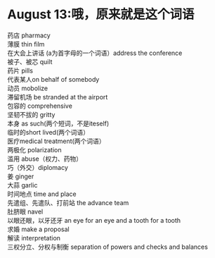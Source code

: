 # August 13:哦，原来就是这个词语

药店 pharmacy  
薄膜 thin film  
在大会上讲话  (a为首字母的一个词语）address the conference  
被子、被芯 quilt  
药片 pills  
代表某人on behalf of somebody  
动员 mobolize  
滞留机场  be stranded at the airport  
包容的 comprehensive   
坚韧不拔的  gritty  
本身 as such(两个短词，不是iteself)  
临时的short lived(两个词语）  
医疗medical treatment(两个词语）  
两极化  polarization  
滥用 abuse（权力、药物）  
巧（外交）diplomacy  
姜 ginger  
大蒜 garlic  
时间地点 time and place  
先遣组、先遣队、打前站  the advance team  
肚脐眼 navel  
以眼还眼，以牙还牙 an eye for an eye and a tooth for a tooth  
求婚 make a proposal  
解读 interpretation  
三权分立、分权与制衡 separation of powers and checks and balances

